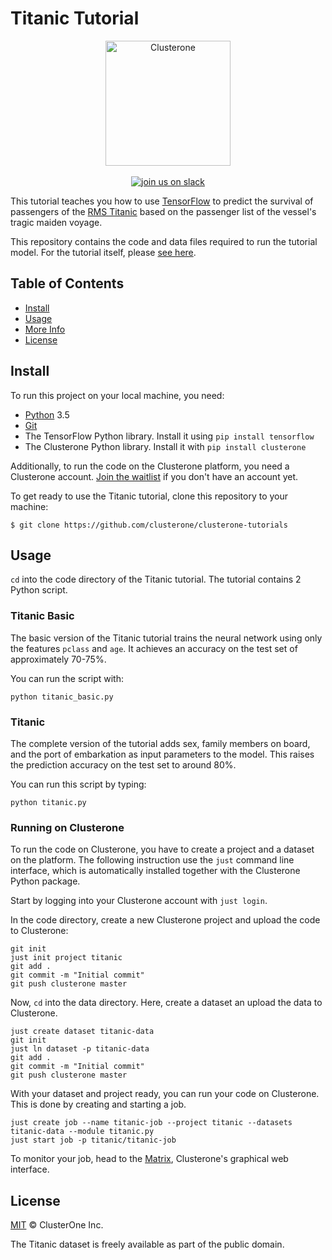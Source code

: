 # Titanic Tutorial

<p align="center">
<img src="../co_logo.png" alt="Clusterone" width="200">
<br>
<br>
<a href="https://slackin-altdyjrdgq.now.sh"><img src="https://slackin-altdyjrdgq.now.sh/badge.svg" alt="join us on slack"></a>
</p>

This tutorial teaches you how to use [TensorFlow](https://tensorflow.org) to predict the survival of passengers of the [RMS Titanic](https://en.wikipedia.org/wiki/RMS_Titanic) based on the passenger list of the vessel's tragic maiden voyage.

This repository contains the code and data files required to run the tutorial model. For the tutorial itself, please [see here](https://clusterone.com/blog/2018/04/16/tensorflow-beginner-guide-titanic-dataset/).

## Table of Contents

- [Install](#install)
- [Usage](#usage)
- [More Info](#more-info)
- [License](#license)

## Install

To run this project on your local machine, you need:

- [Python](https://python.org/) 3.5
- [Git](https://git-scm.com/)
- The TensorFlow Python library. Install it using `pip install tensorflow`
- The Clusterone Python library. Install it with `pip install clusterone`

Additionally, to run the code on the Clusterone platform, you need a Clusterone account. [Join the waitlist](https://clusterone.com/join-waitlist/) if you don't have an account yet.

To get ready to use the Titanic tutorial, clone this repository to your machine:

```shell
$ git clone https://github.com/clusterone/clusterone-tutorials
```
## Usage

`cd` into the code directory of the Titanic tutorial. The tutorial contains 2 Python script.

### Titanic Basic

The basic version of the Titanic tutorial trains the neural network using only the features `pclass` and `age`. It achieves an accuracy on the test set of approximately 70-75%.

You can run the script with:

```shell
python titanic_basic.py
```

### Titanic

The complete version of the tutorial adds sex, family members on board, and the port of embarkation as input parameters to the model. This raises the prediction accuracy on the test set to around 80%.

You can run this script by typing:

```shell
python titanic.py
```

### Running on Clusterone

To run the code on Clusterone, you have to create a project and a dataset on the platform. The following instruction use the `just` command line interface, which is automatically installed together with the Clusterone Python package.

Start by logging into your Clusterone account with `just login`.

In the code directory, create a new Clusterone project and upload the code to Clusterone:

```shell
git init
just init project titanic
git add .
git commit -m "Initial commit"
git push clusterone master
```

Now, `cd` into the data directory. Here, create a dataset an upload the data to Clusterone.

```shell
just create dataset titanic-data
git init
just ln dataset -p titanic-data
git add .
git commit -m "Initial commit"
git push clusterone master
```

With your dataset and project ready, you can run your code on Clusterone. This is done by creating and starting a job.

```shell
just create job --name titanic-job --project titanic --datasets titanic-data --module titanic.py
just start job -p titanic/titanic-job
```

To monitor your job, head to the [Matrix](https://clusterone.com/matrix), Clusterone's graphical web interface.

## License

[MIT](LICENSE) © ClusterOne Inc.

The Titanic dataset is freely available as part of the public domain.
